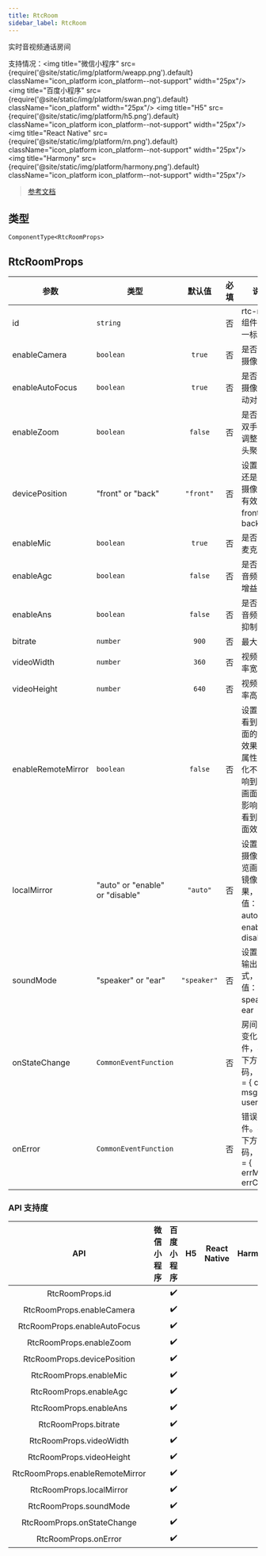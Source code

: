 ```yaml
---
title: RtcRoom
sidebar_label: RtcRoom
---
```


实时音视频通话房间

支持情况：<img title="微信小程序" src={require('@site/static/img/platform/weapp.png').default} className="icon_platform icon_platform--not-support" width="25px"/> <img title="百度小程序" src={require('@site/static/img/platform/swan.png').default} className="icon_platform" width="25px"/> <img title="H5" src={require('@site/static/img/platform/h5.png').default} className="icon_platform icon_platform--not-support" width="25px"/> <img title="React Native" src={require('@site/static/img/platform/rn.png').default} className="icon_platform icon_platform--not-support" width="25px"/> <img title="Harmony" src={require('@site/static/img/platform/harmony.png').default} className="icon_platform icon_platform--not-support" width="25px"/>

> [参考文档](https://smartprogram.baidu.com/docs/develop/component/media_rtc-room/)

## 类型

```tsx
ComponentType<RtcRoomProps>
```

## RtcRoomProps

| 参数 | 类型 | 默认值 | 必填 | 说明 |
| --- | --- | :---: | :---: | --- |
| id | `string` |  | 否 | rtc-room 组件的唯一标识符 |
| enableCamera | `boolean` | `true` | 否 | 是否开启摄像头 |
| enableAutoFocus | `boolean` | `true` | 否 | 是否开启摄像头自动对焦 |
| enableZoom | `boolean` | `false` | 否 | 是否支持双手滑动调整摄像头聚焦 |
| devicePosition | "front" or "back" | `"front"` | 否 | 设置前置还是后置摄像头，有效值：front、back |
| enableMic | `boolean` | `true` | 否 | 是否开启麦克风 |
| enableAgc | `boolean` | `false` | 否 | 是否开启音频自动增益 |
| enableAns | `boolean` | `false` | 否 | 是否开启音频噪声抑制 |
| bitrate | `number` | `900` | 否 | 最大码率 |
| videoWidth | `number` | `360` | 否 | 视频分辨率宽 |
| videoHeight | `number` | `640` | 否 | 视频分辨率高 |
| enableRemoteMirror | `boolean` | `false` | 否 | 设置远端看到的画面的镜像效果，该属性的变化不会影响到本地画面，仅影响远端看到的画面效果 |
| localMirror | "auto" or "enable" or "disable" | `"auto"` | 否 | 设置本地摄像头预览画面的镜像效果，有效值：auto、enable、disable |
| soundMode | "speaker" or "ear" | `"speaker"` | 否 | 设置声音输出方式，有效值：speaker、ear |
| onStateChange | `CommonEventFunction` |  | 否 | 房间状态变化事件，参考下方状态码，detail = { code, msg, userInfo } |
| onError | `CommonEventFunction` |  | 否 | 错误事件。参考下方错误码，detail = { errMsg, errCode } |

### API 支持度

| API | 微信小程序 | 百度小程序 | H5 | React Native | Harmony |
| :---: | :---: | :---: | :---: | :---: | :---: |
| RtcRoomProps.id |  | ✔️ |  |  |  |
| RtcRoomProps.enableCamera |  | ✔️ |  |  |  |
| RtcRoomProps.enableAutoFocus |  | ✔️ |  |  |  |
| RtcRoomProps.enableZoom |  | ✔️ |  |  |  |
| RtcRoomProps.devicePosition |  | ✔️ |  |  |  |
| RtcRoomProps.enableMic |  | ✔️ |  |  |  |
| RtcRoomProps.enableAgc |  | ✔️ |  |  |  |
| RtcRoomProps.enableAns |  | ✔️ |  |  |  |
| RtcRoomProps.bitrate |  | ✔️ |  |  |  |
| RtcRoomProps.videoWidth |  | ✔️ |  |  |  |
| RtcRoomProps.videoHeight |  | ✔️ |  |  |  |
| RtcRoomProps.enableRemoteMirror |  | ✔️ |  |  |  |
| RtcRoomProps.localMirror |  | ✔️ |  |  |  |
| RtcRoomProps.soundMode |  | ✔️ |  |  |  |
| RtcRoomProps.onStateChange |  | ✔️ |  |  |  |
| RtcRoomProps.onError |  | ✔️ |  |  |  |
